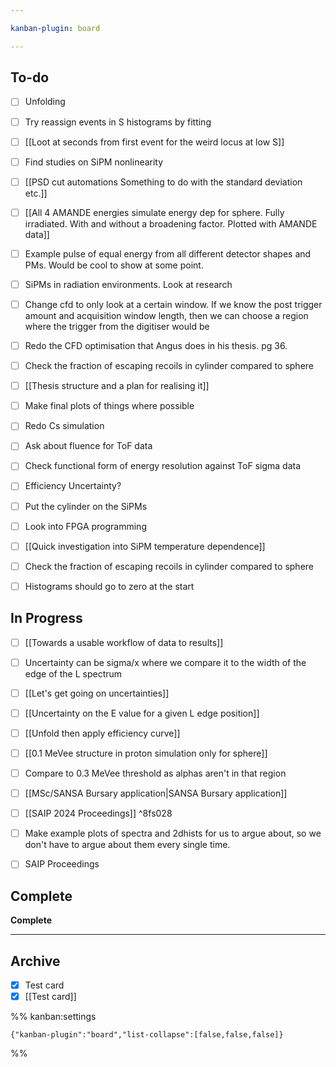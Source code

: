 ```yaml
---

kanban-plugin: board

---
```


## To-do

- [ ] Unfolding
- [ ] Try reassign events in S histograms by fitting
- [ ] [[Loot at seconds from first event for the weird locus at low S]]
- [ ] Find studies on SiPM nonlinearity
- [ ] [[PSD cut automations Something to do with the standard deviation etc.]]
- [ ] [[All 4 AMANDE energies simulate energy dep for sphere. Fully irradiated. With and without a broadening factor. Plotted with AMANDE data]]
- [ ] Example pulse of equal energy from all different detector shapes and PMs. Would be cool to show at some point.
- [ ] SiPMs in radiation environments. Look at research
- [ ] Change cfd to only look at a certain window. If we know the post trigger amount and acquisition window length, then we can choose a region where the trigger from the digitiser would be
- [ ] Redo the CFD optimisation that Angus does in his thesis. pg 36.
- [ ] Check the fraction of escaping recoils in cylinder compared to sphere
- [ ] [[Thesis structure and a plan for realising it]]
- [ ] Make final plots of things where possible
- [ ] Redo Cs simulation
- [ ] Ask about fluence for ToF data
- [ ] Check functional form of energy resolution against ToF sigma data
- [ ] Efficiency Uncertainty?
- [ ] Put the cylinder on the SiPMs
- [ ] Look into FPGA programming
- [ ] [[Quick investigation into SiPM temperature dependence]]
- [ ] Check the fraction of escaping recoils in cylinder compared to sphere
- [ ] Histograms should go to zero at the start


## In Progress

- [ ] [[Towards a usable workflow of data to results]]
- [ ] Uncertainty can be sigma/x where we compare it to the width of the edge of the L spectrum
- [ ] [[Let's get going on uncertainties]]
- [ ] [[Uncertainty on the E value for a given L edge position]]
- [ ] [[Unfold then apply efficiency curve]]
- [ ] [[0.1 MeVee structure in proton simulation only for sphere]]
- [ ] Compare to 0.3 MeVee threshold as alphas aren't in that region
- [ ] [[MSc/SANSA Bursary application|SANSA Bursary application]]
- [ ] [[SAIP 2024 Proceedings]] ^8fs028
- [ ] Make example plots of spectra and 2dhists for us to argue about, so we don't have to argue about them every single time.
- [ ] SAIP Proceedings


## Complete

**Complete**


***

## Archive

- [x] Test card
- [x] [[Test card]]

%% kanban:settings
```
{"kanban-plugin":"board","list-collapse":[false,false,false]}
```
%%